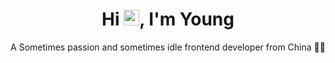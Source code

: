 <!-- 标题 + 个人描述, emoji 取自: http://emojihomepage.com -->
<p align="center">
  <h1 height="200px" align="center">
    Hi <img src="https://cdn.jsdelivr.net/gh/MaleWeb/picture/images/techblog/hi.gif" width="25">, I'm Young
  </h1>
   <p align="center">A Sometimes passion and sometimes idle frontend developer from China 👨‍💻</p>
</p>

